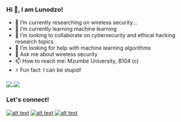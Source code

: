 ### Hi 👋, I am Lunodzo!

<!--
**Lunodzo/Lunodzo** is a ✨ _special_ ✨ repository because its `README.md` (this file) appears on your GitHub profile.
-->

- 🔭 I’m currently researching on wireless security...
- 🌱 I’m currently learning machine learning
- 👯 I’m looking to collaborate on cybersecurity and ethical hacking research topics
- 🤔 I’m looking for help with machine learning algorithms
- 💬 Ask me about wireless security
- 📫 How to reach me: Mzumbe University, B104 (c)
- ⚡ Fun fact: I can be stupid! 

<a href="https://github.com/lunodzo/github-readme-stats)">
  <img align="center" src="https://github-readme-stats.vercel.app/api?username=Lunodzo&show_icons=true" />
</a>

<a href="https://github.com/anuraghazra/github-readme-stats">
  <img align="center" src="https://github-readme-stats.vercel.app/api/top-langs/?username=Lunodzo&show_icons=true&layout=compact" />
</a>

### Let's connect!
[![alt text][1.1]][1]
[![alt text][2.1]][2]
[![alt text][6.1]][6]

[1.1]: http://i.imgur.com/tXSoThF.png (twitter icon with padding)
[2.1]: http://i.imgur.com/P3YfQoD.png (facebook icon with padding)
[6.1]: http://i.imgur.com/0o48UoR.png (github icon with padding)

[1]: http://www.twitter.com/lunodzo
[2]: http://www.facebook.com/luno.mwinuka
[6]: http://www.github.com/Lunodzo

